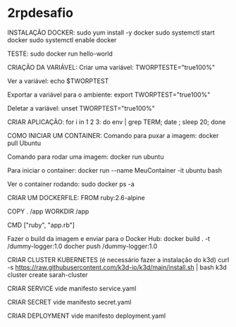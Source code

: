 # 2rpdesafio
INSTALAÇÃO DOCKER:
sudo yum install -y docker
sudo systemctl start docker
sudo systemctl enable docker
 
TESTE:
sudo docker run hello-world 

CRIAÇÃO DA VARIÁVEL:
Criar uma variável:
TWORPTESTE="true100%"

Ver a variável:
echo $TWORPTEST

Exportar a variável para o ambiente:
export TWORPTEST="true100%"

Deletar a variável:
unset TWORPTEST="true100%"


CRIAR APLICAÇÃO:
for i in 1 2 3: do env | grep TERM; date ; sleep 20; done


COMO INICIAR UM CONTAINER:
Comando para puxar a imagem:
docker pull Ubuntu 

Comando para rodar uma imagem:
docker run ubuntu

Para iniciar o container:
docker run --name MeuContainer -it ubuntu bash

Ver o container rodando:
sudo docker ps -a 


CRIAR UM DOCKERFILE:
FROM ruby:2.6-alpine

COPY . /app
WORKDIR /app

CMD ["ruby", "app.rb"]

Fazer o build da imagem e enviar para o Docker Hub:
docker build . -t <sarahalvim>/dummy-logger:1.0
docher push <sarahalvim>/dummy-logger:1.0

CRIAR CLUSTER KUBERNETES
(é necessário fazer a instalação do k3d) 
curl -s https://raw.githubusercontent.com/k3d-io/k3d/main/install.sh | bash
k3d cluster create sarah-cluster

CRIAR SERVICE
vide manifesto service.yaml

CRIAR SECRET
vide manifesto secret.yaml

CRIAR DEPLOYMENT
vide manifesto deployment.yaml
